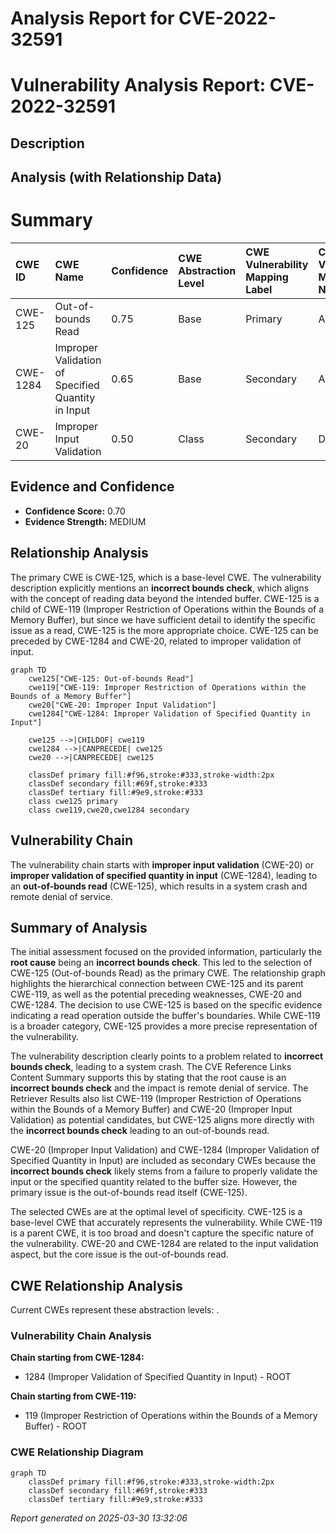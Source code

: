 # Analysis Report for CVE-2022-32591

# Vulnerability Analysis Report: CVE-2022-32591

## Description



## Analysis (with Relationship Data)

# Summary
| CWE ID  | CWE Name                                                       | Confidence | CWE Abstraction Level | CWE Vulnerability Mapping Label | CWE-Vulnerability Mapping Notes |
| :-------- | :------------------------------------------------------------- | :--------- | :---------------------- | :------------------------------ | :------------------------------ |
| CWE-125   | Out-of-bounds Read                                              | 0.75       | Base                    | Primary                         | Allowed                       |
| CWE-1284 | Improper Validation of Specified Quantity in Input            | 0.65       | Base                    | Secondary                       | Allowed                       |
| CWE-20    | Improper Input Validation                                      | 0.50       | Class                   | Secondary                       | Discouraged                    |

## Evidence and Confidence

*   **Confidence Score:** 0.70
*   **Evidence Strength:** MEDIUM

## Relationship Analysis
The primary CWE is CWE-125, which is a base-level CWE. The vulnerability description explicitly mentions an **incorrect bounds check**, which aligns with the concept of reading data beyond the intended buffer. CWE-125 is a child of CWE-119 (Improper Restriction of Operations within the Bounds of a Memory Buffer), but since we have sufficient detail to identify the specific issue as a read, CWE-125 is the more appropriate choice. CWE-125 can be preceded by CWE-1284 and CWE-20, related to improper validation of input.

```mermaid
graph TD
    cwe125["CWE-125: Out-of-bounds Read"]
    cwe119["CWE-119: Improper Restriction of Operations within the Bounds of a Memory Buffer"]
    cwe20["CWE-20: Improper Input Validation"]
    cwe1284["CWE-1284: Improper Validation of Specified Quantity in Input"]

    cwe125 -->|CHILDOF| cwe119
    cwe1284 -->|CANPRECEDE| cwe125
    cwe20 -->|CANPRECEDE| cwe125

    classDef primary fill:#f96,stroke:#333,stroke-width:2px
    classDef secondary fill:#69f,stroke:#333
    classDef tertiary fill:#9e9,stroke:#333
    class cwe125 primary
    class cwe119,cwe20,cwe1284 secondary
```

## Vulnerability Chain
The vulnerability chain starts with **improper input validation** (CWE-20) or **improper validation of specified quantity in input** (CWE-1284), leading to an **out-of-bounds read** (CWE-125), which results in a system crash and remote denial of service.

## Summary of Analysis
The initial assessment focused on the provided information, particularly the **root cause** being an **incorrect bounds check**. This led to the selection of CWE-125 (Out-of-bounds Read) as the primary CWE. The relationship graph highlights the hierarchical connection between CWE-125 and its parent CWE-119, as well as the potential preceding weaknesses, CWE-20 and CWE-1284. The decision to use CWE-125 is based on the specific evidence indicating a read operation outside the buffer's boundaries. While CWE-119 is a broader category, CWE-125 provides a more precise representation of the vulnerability.

The vulnerability description clearly points to a problem related to **incorrect bounds check**, leading to a system crash. The CVE Reference Links Content Summary supports this by stating that the root cause is an **incorrect bounds check** and the impact is remote denial of service. The Retriever Results also list CWE-119 (Improper Restriction of Operations within the Bounds of a Memory Buffer) and CWE-20 (Improper Input Validation) as potential candidates, but CWE-125 aligns more directly with the **incorrect bounds check** leading to an out-of-bounds read.

CWE-20 (Improper Input Validation) and CWE-1284 (Improper Validation of Specified Quantity in Input) are included as secondary CWEs because the **incorrect bounds check** likely stems from a failure to properly validate the input or the specified quantity related to the buffer size. However, the primary issue is the out-of-bounds read itself (CWE-125).

The selected CWEs are at the optimal level of specificity. CWE-125 is a base-level CWE that accurately represents the vulnerability. While CWE-119 is a parent CWE, it is too broad and doesn't capture the specific nature of the vulnerability. CWE-20 and CWE-1284 are related to the input validation aspect, but the core issue is the out-of-bounds read.


## CWE Relationship Analysis

Current CWEs represent these abstraction levels: .


### Vulnerability Chain Analysis

**Chain starting from CWE-1284:**
- 1284 (Improper Validation of Specified Quantity in Input) - ROOT


**Chain starting from CWE-119:**
- 119 (Improper Restriction of Operations within the Bounds of a Memory Buffer) - ROOT



### CWE Relationship Diagram

```mermaid
graph TD
    classDef primary fill:#f96,stroke:#333,stroke-width:2px
    classDef secondary fill:#69f,stroke:#333
    classDef tertiary fill:#9e9,stroke:#333
```



*Report generated on 2025-03-30 13:32:06*
